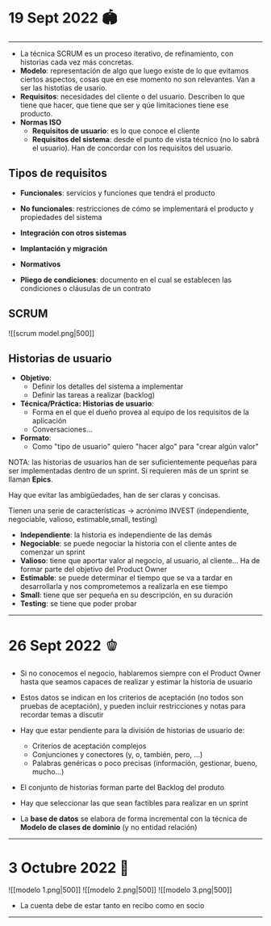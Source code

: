 # 19 Sept 2022 🏟
---
- La técnica SCRUM es un proceso iterativo, de refinamiento, con historias cada vez más concretas.
- **Modelo**: representación de algo que luego existe de lo que evitamos ciertos aspectos, cosas que en ese momento no son relevantes. Van a ser las histotias de usario.
- **Requisitos**: necesidades del cliente o del usuario. Describen lo que tiene que hacer, que tiene que ser y qúe limitaciones tiene ese producto.
- **Normas ISO**
	- **Requisitos de usuario**: es lo que conoce el cliente
	- **Requisitos del sistema**: desde el punto de vista técnico (no lo sabrá el usuario). Han de concordar con los requisitos del usuario.

## Tipos de requisitos
- **Funcionales**: servicios y funciones que tendrá el producto
- **No funcionales**: restricciones de cómo se implementará el producto y propiedades del sistema
- **Integración con otros sistemas**
- **Implantación y migración**
- **Normativos**

- **Pliego de condiciones**: documento en el cual se establecen las condiciones o cláusulas de un contrato

## SCRUM
![[scrum model.png|500]]

## Historias de usuario
- **Objetivo**: 
	- Definir los detalles del sistema a implementar
	- Definir las tareas a realizar (backlog)
- **Técnica/Práctica: Historias de usuario**:
	- Forma en el que el dueño provea al equipo de los requisitos de la aplicación
	- Conversaciones...
- **Formato**:
	- Como "tipo de usuario" quiero "hacer algo" para "crear algún valor"

NOTA: las historias de usuarios han de ser suficientemente pequeñas para ser implementadas dentro de un sprint. Si requieren más de un sprint se llaman **Epics**.

Hay que evitar las ambigüedades, han de ser claras y concisas.

Tienen una serie de características -> acrónimo INVEST (independiente, negociable, valioso, estimable,small, testing)
- **Independiente**: la historia es independiente de las demás
- **Negociable**: se puede negociar la historia con el cliente antes de comenzar un sprint
- **Valioso**: tiene que aportar valor al negocio, al usuario, al cliente... Ha de formar parte del objetivo del Product Owner
- **Estimable**: se puede determinar el tiempo que se va a tardar en desarrollarla y nos comprometemos a realizarla en ese tiempo
- **Small**: tiene que ser pequeña en su descripción, en su duración
- **Testing**: se tiene que poder probar

---
# 26 Sept 2022 🫑
- Si no conocemos el negocio, hablaremos siempre con el Product Owner hasta que seamos capaces de realizar y estimar la historia de usuario
- Estos datos se indican en los criterios de aceptación (no todos son pruebas de aceptación), y pueden incluir restricciones y notas para recordar temas a discutir
- Hay que estar pendiente para la división de historias de usuario de:
	- Criterios de aceptación complejos
	- Conjunciones y conectores (y, o, también, pero, ...)
	- Palabras genéricas o poco precisas (información, gestionar, bueno, mucho...)

- El conjunto de historias forman parte del Backlog del produto
- Hay que seleccionar las que sean factibles para realizar en un sprint

- La **base de datos** se elabora de forma incremental con la técnica de **Modelo de clases de dominio** (y no entidad relación)

---
# 3 Octubre 2022 🌴
![[modelo 1.png|500]]
![[modelo 2.png|500]]
![[modelo 3.png|500]]
- La cuenta debe de estar tanto en recibo como en socio

---